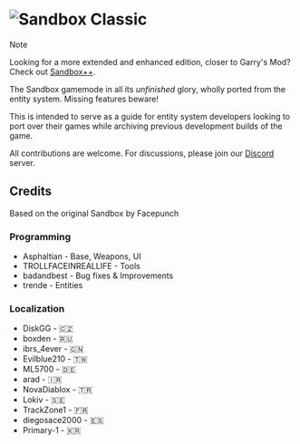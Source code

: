 # ![Sandbox Classic](https://files.softsplit.org/sandboxclassic_nobg.png)
> [!NOTE]
> Looking for a more extended and enhanced edition, closer to Garry's Mod? Check out [Sandbox++](https://github.com/Softsplit/sandbox-plus-plus).

The Sandbox gamemode in all its *unfinished* glory, wholly ported from the entity system. Missing features beware!

This is intended to serve as a guide for entity system developers looking to port over their games while archiving previous development builds of the game.

All contributions are welcome. For discussions, please join our [Discord](https://discord.gg/rbCJdZjewf) server.

## Credits
Based on the original Sandbox by Facepunch

### Programming
* Asphaltian - Base, Weapons, UI
* TROLLFACEINREALLIFE - Tools
* badandbest - Bug fixes & Improvements
* trende - Entities

### Localization
* DiskGG - 🇨🇿
* boxden - 🇷🇺
* ibrs_4ever - 🇨🇳
* Evilblue210 - 🇹🇼
* ML5700 - 🇩🇪
* arad - 🇮🇷
* NovaDiablox - 🇹🇷
* Lokiv - 🇸🇪
* TrackZone1 - 🇫🇷
* diegosace2000 - 🇪🇸
* Primary-1 - 🇰🇷
